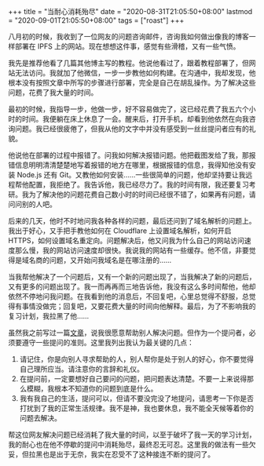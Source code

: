 +++
title = "当耐心消耗殆尽"
date = "2020-08-31T21:05:50+08:00"
lastmod = "2020-09-01T21:05:50+08:00"
tags = ["roast"]
+++

八月初的时候，我收到了一位网友的问题咨询邮件，咨询我如何做出像我的博客一样部署在 IPFS 上的网站。现在想想这件事，感觉有些滑稽，又有一些气愤。

我先是推荐他看了几篇其他博主写的教程。他说他看过了，跟着教程部署了，但网站无法访问。我就加了他微信，一步一步教他如何构建。在沟通中，我却发现，他根本没有按照文章中所写的步骤进行部署，完全是自己在胡乱操作。为了解决这些问题，花费了我大量的时间。

最初的时候，我指导一步，他做一步，好不容易做完了，这已经花费了我五六个小时的时间。我便躺在床上休息了一会。醒来后，打开手机，却看到他依然在向我咨询问题。我已经很疲倦了，但我从他的文字中并没有感受到一丝丝提问者应有的礼貌。

他说他在部署的过程中报错了。问我如何解决报错问题。他把截图发给了我，那报错信息明明清清楚楚地写着报错的地方在哪里，根据报错的信息，我得知他没有安装 Node.js 还有 Git。又教他如何安装……一些很简单的问题，他却坚持要让我远程帮他配置，我拒绝了。我告诉他，我已经尽力了。我的时间有限，我还要复习考研。我为了解决他的问题花费自己数小时的时间已经很不错了，如果再有问题，请问问别的人吧。

后来的几天，他时不时地问我各种各样的问题，最后还问到了域名解析的问题上。我出于好心，又手把手教他如何在 Cloudflare 上设置域名解析，如何开启 HTTPS，如何设置域名重定向。问题解决后，他又问我为什么自己的网站访问速度那么慢，我的网站访问速度却很快。我说我的网站有一些缓存。他不信，非要觉得是域名商的问题，又开始问我域名是在哪注册的……

当我帮他解决了一个问题后，又有一个新的问题出现了，当我解决了新的问题后，又有更多的问题出现了。我一而再再而三地告诉他，我没有这么多时间帮他，他却依然不停地问我问题。在我看到他的消息后，不回复吧，心里总觉得不舒服，总觉得有事情没做完；回复吧，又要花费大量的时间向他解释。最后，为了不影响我的复习计划，我拉黑了他……

虽然我之前写过一篇[文章](/life/ideas/ask-and-answer/)，说我很愿意帮助别人解决问题。但作为一个提问者，必须要遵守一些提问的准则。这里我列出我认为最关键的几点：

1. 请记住，你是向别人寻求帮助的人，别人帮你是处于别人的好心，你不要觉得自己理所应当。请注意你的言辞和礼仪。
2. 在提问前，一定要想好自己要问的问题，把问题表达清楚。不要一上来说得那么模糊，我根本不知道你的问题到底是什么。
3. 我有我自己的生活，提问可以，但请不要没完没了地提问，请思考一下你是否打扰到了我的正常生活规律。我不是神，我也要休息，我不能全天候等着你的问题去解决。

帮这位网友解决问题已经消耗了我大量的时间，以至于破坏了我一天的学习计划，我的耐心也在他不停歇的提问中消耗殆尽，最终忍无可忍。这里我的做法有一些欠妥，但拉黑也是出于无奈，我实在忍受不了这种接连不断的提问了。